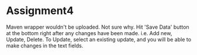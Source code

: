 # Assignment4

Maven wrapper wouldn't be uploaded. Not sure why.
Hit 'Save Data' button at the bottom right after any changes have been made.
i.e. Add new, Update, Delete.
To Update, select an existing update, and you will be able to make changes in the text fields.
